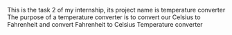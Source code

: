 This is the task 2 of my internship, its project name is temperature converter
The purpose of a temperature converter is to convert our Celsius to Fahrenheit and convert Fahrenheit to Celsius
Temperature converter 
